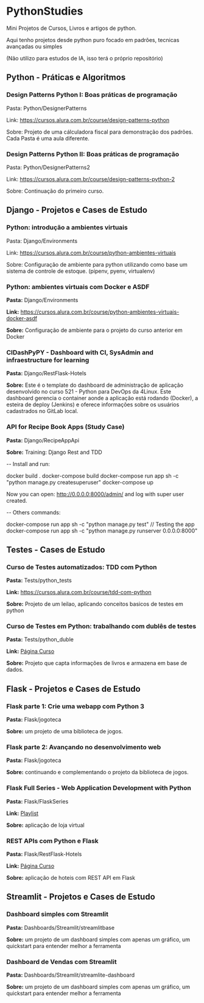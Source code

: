 # PythonStudies

Mini Projetos de Cursos, Livros e artigos de python.

Aqui tenho projetos desde python puro focado em padrões, tecnicas avançadas ou simples

(Não utilizo para estudos de IA, isso terá o próprio repositório)


## Python - Práticas e Algoritmos


### Design Patterns Python I: Boas práticas de programação
Pasta: Python/DesignerPatterns

Link: https://cursos.alura.com.br/course/design-patterns-python

Sobre: Projeto de uma cálculadora fiscal para demonstração dos padrões. Cada Pasta é uma aula diferente.


### Design Patterns Python II: Boas práticas de programação
Pasta: Python/DesignerPatterns2

Link: https://cursos.alura.com.br/course/design-patterns-python-2

Sobre: Continuação do primeiro curso.


## Django - Projetos e Cases de Estudo


### Python: introdução a ambientes virtuais
Pasta: Django/Environments

Link: https://cursos.alura.com.br/course/python-ambientes-virtuais

Sobre: Configuração de ambiente para python utilizando como base um sistema de controle de estoque. (pipenv, pyenv, virtualenv)

### Python: ambientes virtuais com Docker e ASDF
**Pasta:** Django/Environments

**Link:** https://cursos.alura.com.br/course/python-ambientes-virtuais-docker-asdf

**Sobre:** Configuração de ambiente para o projeto do curso anterior em Docker

### CIDashPyPY - Dashboard with CI, SysAdmin and infraestructure for learning
**Pasta:** Django/RestFlask-Hotels

**Sobre:** Este é o template do dashboard de administração de aplicação desenvolvido no curso 521 - Python para DevOps da 4Linux. Este dashboard gerencia o container aonde a aplicação está rodando (Docker), a esteira de deploy (Jenkins) e oferece informações sobre os usuários cadastrados no GitLab local.

### API for Recipe Book Apps (Study Case) 
**Pasta:** Django/RecipeAppApi

**Sobre:** Training: Django Rest and TDD

-- Install and run:

docker build .
docker-compose build
docker-compose run app sh -c "python manage.py createsuperuser"
docker-compose up

Now you can open: http://0.0.0.0:8000/admin/ and log with super user created.

-- Others commands:

docker-compose run app sh -c "python manage.py test"  // Testing the app
docker-compose run app sh -c "python manage.py runserver 0.0.0.0:8000"


## Testes - Cases de Estudo


### Curso de Testes automatizados: TDD com Python
**Pasta:** Tests/python_tests

**Link:** https://cursos.alura.com.br/course/tdd-com-python

**Sobre:** Projeto de um leilao, aplicando conceitos basicos de testes em python


### Curso de Testes em Python: trabalhando com dublês de testes
**Pasta:** Tests/python_duble

**Link:** [Página Curso](https://cursos.alura.com.br/course/python-testes-com-dubles)

**Sobre:** Projeto que capta informações de livros e armazena em base de dados.


## Flask - Projetos e Cases de Estudo


### Flask parte 1: Crie uma webapp com Python 3
**Pasta:** Flask/jogoteca

**Sobre:** um projeto de uma biblioteca de jogos.


### Flask parte 2: Avançando no desenvolvimento web
**Pasta:** Flask/jogoteca

**Sobre:** continuando e complementando o projeto da biblioteca de jogos.


### Flask Full Series - Web Application Development with Python
**Pasta:** Flask/FlaskSeries

**Link:** [Playlist](https://www.youtube.com/watch?v=p068JokuThU&list=PLOkVupluCIjuPtTkhO6jmA76uQR994Wvi)

**Sobre:** aplicação de loja virtual


### REST APIs com Python e Flask
**Pasta:** Flask/RestFlask-Hotels

**Link:** [Página Curso](https://www.udemy.com/course/rest-apis-com-python-e-flask/)

**Sobre:** aplicação de hoteis com REST API em Flask


## Streamlit - Projetos e Cases de Estudo


### Dashboard simples com Streamlit
**Pasta:** Dashboards/Streamlit/streamlitbase

**Sobre:** um projeto de um dashboard simples com apenas um gráfico, um quickstart para entender melhor a ferramenta


### Dashboard de Vendas com Streamlit
**Pasta:** Dashboards/Streamlit/streamlite-dashboard

**Sobre:** um projeto de um dashboard simples com apenas um gráfico, um quickstart para entender melhor a ferramenta